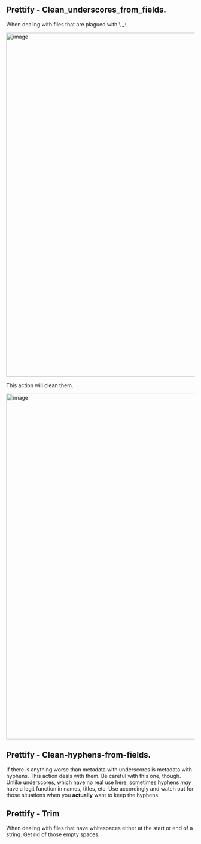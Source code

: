 ## **Prettify - Clean_underscores_from_fields.**
When dealing with files that are plagued with \ _:

<img width="917" alt="image" src="https://user-images.githubusercontent.com/100229664/196852459-752c3a89-51c0-47de-9162-69f9ffa87c11.png">

This action will clean them.

<img width="921" alt="image" src="https://user-images.githubusercontent.com/100229664/196852806-7a2e20d9-f446-4a72-8fb1-69d0a76b68c5.png">

## **Prettify - Clean-hyphens-from-fields.**
If there is anything worse than metadata with underscores is metadata with hyphens. This action deals with them. Be careful with this one, though. Unlike underscores, which have no real use here, sometimes hyphens _may_ have a legit function in names, titles, etc. Use accordingly and watch out for those situations when you **actually** want to keep the hyphens.

## **Prettify - Trim**
When dealing with files that have whitespaces either at the start or end of a string. Get rid of those empty spaces. 
